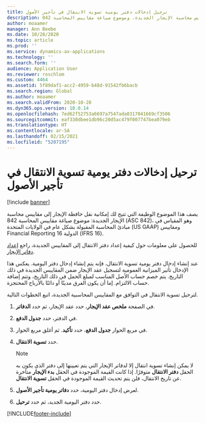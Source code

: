 ```yaml
---
title: ترحيل إدخالات دفتر يومية تسوية الانتقال في تأجير الأصول
description: يصف هذا الموضوع الوظيفة التي تتيح لك إمكانية نقل حافظة الإيجار إلى مقاييس محاسبة الإيجار الجديدة، وموضوع صياغة مقاييس المحاسبة 842 (ASC 842) ومقياس Financial Reporting الدولي 16 (IFRS 16).
author: moaamer
manager: Ann Beebe
ms.date: 10/28/2020
ms.topic: article
ms.prod: ''
ms.service: dynamics-ax-applications
ms.technology: ''
ms.search.form: ''
audience: Application User
ms.reviewer: roschlom
ms.custom: 4464
ms.assetid: 5f89daf1-acc2-4959-b48d-91542fb6bacb
ms.search.region: Global
ms.author: moaamer
ms.search.validFrom: 2020-10-28
ms.dyn365.ops.version: 10.0.14
ms.openlocfilehash: 7ed62f52753a6697a7547ada0317041669cf3506
ms.sourcegitcommit: eaf330dbee1db96c20d5ac479f007747bea079eb
ms.translationtype: HT
ms.contentlocale: ar-SA
ms.lasthandoff: 02/15/2021
ms.locfileid: "5207195"
---
```

# <a name="post-transition-adjustment-journal-entries-in-asset-leasing"></a>ترحيل إدخالات دفتر يومية تسوية الانتقال في تأجير الأصول

[!include [banner](../includes/banner.md)]

يصف هذا الموضوع الوظيفة التي تتيح لك إمكانية نقل حافظة الإيجار إلى مقاييس محاسبة الإيجار الجديدة: موضوع صياغة مقاييس المحاسبة 842 (ASC 842)، وهو المقياس في مبادئ المحاسبة المقبولة بشكل عام في الولايات المتحدة (US GAAP) ومقاييس Financial Reporting الدولية 16 (IFRS 16).

للحصول على معلومات حول كيفية إعداد دفتر الانتقال إلى المقاييس الجديدة، راجع [إعداد دفاتر الإيجار](set-up-lease-books.md).

عند إنشاء إدخال دفتر يومية تسوية الانتقال، فإنه يتم إنشاء إدخال دفتر اليومية. يعكس هذا الإدخال تأثير الميزانية العمومية لتسجيل عقد الإيجار ضمن المقاييس الجديدة في ذلك التاريخ. يتم خصم حساب الأصل المناسب لمبلغ الحمل في ذلك التاريخ، وتتم إضافة حساب الالتزام. إما أن يكون الفرق مدينًا أو دائنًا بالأرباح المحتجزة.

لترحيل تسوية الانتقال في التوافق مع المقاييس المحاسبية الجديدة، اتبع الخطوات التالية.

1. في الصفحة **ملخص عقد الإيجار**، حدد عقد الإيجار، ثم حدد **الدفاتر**.
2. في الدفتر، حدد **جدول الدفع**.
3. في مربع الحوار **جدول الدفع**، حدد **تأكيد**. ثم أغلق مربع الحوار.
4. حدد **تسوية الانتقال**.

    > [!NOTE]
    > لا يمكن إنشاء تسوية انتقال إلا لدفاتر الإيجار التي يتم تعيينها إلى دفتر الذي يكون به الحقل **دفتر الانتقال** متوفرًا. إذا كانت القيمة الموجودة في الحقل **بدء الإيجار** متأخرة عن تاريخ الانتقال، فلن يتم تحديث القيمة الموجودة في الحقل **تسوية الانتقال**.

5. لعرض إدخال دفتر اليومية، حدد **دفاتر يومية تأجير الأصول**.
6. حدد دفتر اليومية الجديد، ثم حدد **ترحيل**.


[!INCLUDE[footer-include](../../includes/footer-banner.md)]